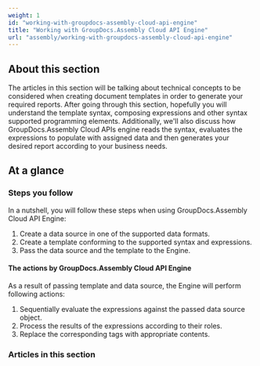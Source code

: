 ```yaml
---
weight: 1
id: "working-with-groupdocs-assembly-cloud-api-engine"
title: "Working with GroupDocs.Assembly Cloud API Engine"
url: "assembly/working-with-groupdocs-assembly-cloud-api-engine"
---
```







## About this section ##

The articles in this section will be talking about technical concepts to be considered when creating document templates in order to generate your required reports. After going through this section, hopefully you will understand the template syntax, composing expressions and other syntax supported programming elements. Additionally, we'll also discuss how GroupDocs.Assembly Cloud APIs engine reads the syntax, evaluates the expressions to populate with assigned data and then generates your desired report according to your business needs.

## At a glance ##

### Steps you follow ###

In a nutshell, you will follow these steps when using GroupDocs.Assembly Cloud API Engine:

1. Create a data source in one of the supported data formats.
1. Create a template conforming to the supported syntax and expressions.
1. Pass the data source and the template to the Engine.

#### The actions by GroupDocs.Assembly Cloud API Engine ####

As a result of passing template and data source, the Engine will perform following actions:

1. Sequentially evaluate the expressions against the passed data source object.
1. Process the results of the expressions according to their roles.
1. Replace the corresponding tags with appropriate contents.

### Articles in this section ###





 